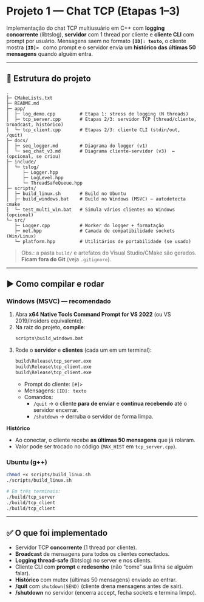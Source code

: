# Projeto 1 — Chat TCP (Etapas 1–3)

Implementação do chat TCP multiusuário em C++ com **logging concorrente** (libtslog), **servidor** com 1 thread por cliente e **cliente CLI** com prompt por usuário. Mensagens saem no formato **`[ID]: texto`**, o cliente mostra **`[ID]> `** como prompt e o servidor envia um **histórico das últimas 50 mensagens** quando alguém entra.

---

## 📁 Estrutura do projeto

```
.
├─ CMakeLists.txt
├─ README.md
├─ app/
│  ├─ log_demo.cpp         # Etapa 1: stress de logging (N threads)
│  ├─ tcp_server.cpp       # Etapas 2/3: servidor TCP (thread/cliente, broadcast, histórico)
│  └─ tcp_client.cpp       # Etapas 2/3: cliente CLI (stdin/out, /quit)
├─ docs/
│  ├─ seq_logger.md        # Diagrama do logger (v1)
│  └─ seq_chat_v3.md       # Diagrama cliente-servidor (v3)  ← (opcional, se criou)
├─ include/
│  └─ tslog/
│     ├─ Logger.hpp
│     ├─ LogLevel.hpp
│     └─ ThreadSafeQueue.hpp
├─ scripts/
│  ├─ build_linux.sh       # Build no Ubuntu
│  ├─ build_windows.bat    # Build no Windows (MSVC) – autodetecta cmake
│  └─ test_multi_win.bat   # Simula vários clientes no Windows (opcional)
└─ src/
   ├─ Logger.cpp           # Worker do logger + formatação
   ├─ net.hpp              # Camada de compatibilidade sockets (Win/Linux)
   └─ platform.hpp         # Utilitários de portabilidade (se usado)
```

> Obs.: a pasta `build/` e artefatos do Visual Studio/CMake são gerados. **Ficam fora do Git** (veja `.gitignore`).

---

## ▶️ Como compilar e rodar

### Windows (MSVC) — recomendado
1. Abra **x64 Native Tools Command Prompt for VS 2022** (ou VS 2019/Insiders equivalente).
2. Na raiz do projeto, **compile**:
   ```bat
   scripts\build_windows.bat
   ```
3. Rode o **servidor** e **clientes** (cada um em um terminal):
   ```bat
   build\Release\tcp_server.exe
   build\Release\tcp_client.exe
   build\Release\tcp_client.exe
   ```
   - Prompt do cliente: `[#]>`
   - Mensagens: `[ID]: texto`
   - Comandos:
     - `/quit` → o cliente **para de enviar** e **continua recebendo** até o servidor encerrar.
     - `/shutdown` → derruba o servidor de forma limpa.

**Histórico**
- Ao conectar, o cliente recebe **as últimas 50 mensagens** que já rolaram.
- Valor pode ser trocado no código (`MAX_HIST` em `tcp_server.cpp`).

### Ubuntu (g++)
```bash
chmod +x scripts/build_linux.sh
./scripts/build_linux.sh

# Em três terminais:
./build/tcp_server
./build/tcp_client
./build/tcp_client
```

---


## ✅ O que foi implementado
- Servidor TCP **concorrente** (1 thread por cliente).
- **Broadcast** de mensagens para todos os clientes conectados.
- **Logging thread-safe** (libtslog) no server e nos clients.
- Cliente CLI com **prompt** e **redesenho** (não “come” sua linha se alguém falar).
- **Histórico** com mutex (últimas 50 mensagens) enviado ao entrar.
- **/quit** com `shutdown(SEND)` (cliente drena mensagens antes de sair).
- **/shutdown** no servidor (encerra accept, fecha sockets e termina limpo).
